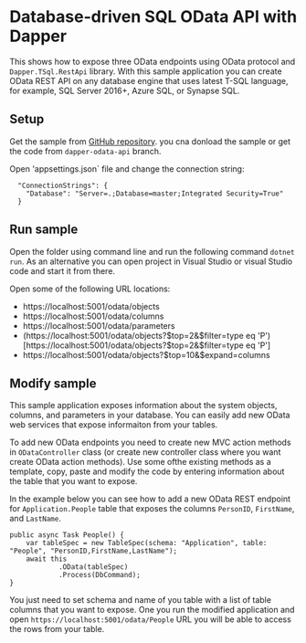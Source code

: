 # Database-driven SQL OData API with Dapper

This shows how to expose three OData endpoints using OData protocol and `Dapper.TSql.RestApi` library. With this sample application you can create OData REST API on any database engine that uses latest T-SQL language, for example, SQL Server 2016+, Azure SQL, or Synapse SQL.

## Setup

Get the sample from [GitHub repository](https://github.com/JocaPC/sql-server-rest-api/tree/dapper-odata-api). you cna donload the sample or get the code from `dapper-odata-api` branch.

Open 'appsettings.json` file and change the connection string:

```
  "ConnectionStrings": {
    "Database": "Server=.;Database=master;Integrated Security=True"
  }
```

## Run sample

Open the folder using command line and run the following command `dotnet run`. As an alternative you can
open project in Visual Studio or visual Studio code and start it from there.

Open some of the following URL locations:
- https://localhost:5001/odata/objects
- https://localhost:5001/odata/columns
- https://localhost:5001/odata/parameters
- (https://localhost:5001/odata/objects?$top=2&$filter=type eq 'P')[https://localhost:5001/odata/objects?$top=2&$filter=type eq 'P']
- https://localhost:5001/odata/objects?$top=10&$expand=columns

## Modify sample

This sample application exposes information about the system objects, columns, and parameters in your database. You can easily add new OData web services that expose informaiton from your tables.

To add new OData endpoints you need to create new MVC action methods in `ODataController` class (or create new controller class where you want create OData action methods). Use some ofthe existing methods as a template, copy, paste and modify the code by entering information about the table that you want to expose.

In the example below you can see how to add a new OData REST endpoint for `Application.People` table that exposes the columns `PersonID`, `FirstName`, and `LastName`.
```
public async Task People() {
    var tableSpec = new TableSpec(schema: "Application", table: "People", "PersonID,FirstName,LastName");
    await this
            .OData(tableSpec)
            .Process(DbCommand);
}
```

You just need to set schema and name of you table with a list of table columns that you want to expose. One you run the modified application and open `https://localhost:5001/odata/People` URL you will be able to access the rows from your table.
